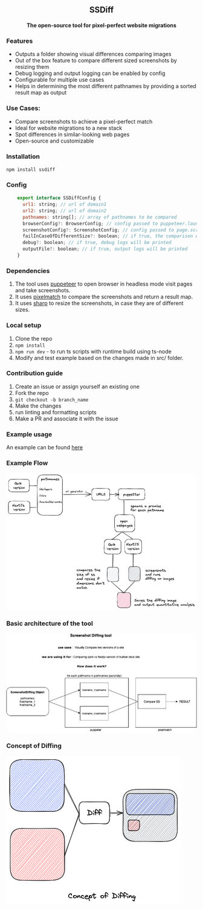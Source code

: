 <h2 align="center">SSDiff</h2>
<h4 align="center">The open-source tool for pixel-perfect website migrations<h4>

### Features
<ul>
   <li> Outputs a folder showing visual differences comparing images </li>
   <li>Out of the box feature to compare different sized screenshots by resizing them</li>
   <li> Debug logging and output logging can be enabled by config </li>
   <li> Configurable for multiple use cases </li>
   <li> Helps in determining the most different pathnames by providing a sorted result map as output</li>
</ul>

### Use Cases: 
<ul>
   <li> Compare screenshots to achieve a pixel-perfect match </li>
   <li> Ideal for website migrations to a new stack </li>
   <li> Spot differences in similar-looking web pages </li>
   <li> Open-source and customizable </li>
</ul>

### Installation
```
npm install ssdiff
```
### Config 
```js
    export interface SSDiffConfig {
      url1: string; // url of domain1
      url2: string; // url of domain2
      pathnames: string[]; // array of pathnames to be compared
      browserConfig?: BrowserConfig; // config passed to puppeteer.launch
      screenshotConfig?: ScreenshotConfig; // config passed to page.screenshot
      failInCaseOfDifferentSize?: boolean; // if true, the comparison will fail if the images are of different sizes
      debug?: boolean; // if true, debug logs will be printed
      outputFile?: boolean; // if true, output logs will be printed
    }

```

### Dependencies
1. The tool uses [puppeteer](https://github.com/puppeteer/puppeteer/tree/main) to open browser in headless mode visit pages and take screenshots. 
2. It uses [pixelmatch](https://github.com/mapbox/pixelmatch) to compare the screenshots and return a result map.
3. It uses [sharp](https://www.npmjs.com/package/sharp) to resize the screenshots, in case they are of different sizes.

### Local setup
1. Clone the repo
2. ```npm install```
3. ```npm run dev``` - to run ts scripts with runtime build using ts-node
4. Modify and test example based on the changes made in src/ folder.

### Contribution guide
1. Create an issue or assign yourself an existing one
2. Fork the repo
3. ```git checkout -b branch_name```
4. Make the changes
5. run linting and formatting scripts
6. Make a PR and associate it with the issue

### Example usage

An example can be found [here](https://github.com/akshatgarg12/SSDiff/tree/main/example)


### Example Flow
![Flow](./docs/images/flow.png)

### Basic architecture of the tool
![Architecture](./docs/images/system-architecture.png)

### Concept of Diffing
![Diff](./docs/images/diff.png)